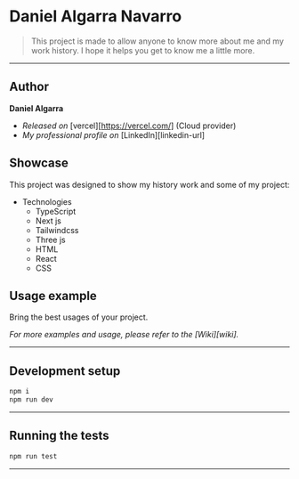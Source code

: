 # Daniel Algarra Navarro

> This project is made to allow anyone to know more about me and my work history.
> I hope it helps you get to know me a little more.

---

## Author

**Daniel Algarra**

- _Released on_ [vercel][https://vercel.com/] (Cloud provider)
- _My professional profile on_ [LinkedIn][linkedin-url]

## Showcase

This project was designed to show my history work and some of my project:

- Technologies
  - TypeScript
  - Next js
  - Tailwindcss
  - Three js
  - HTML
  - React
  - CSS

## Usage example

Bring the best usages of your project.

_For more examples and usage, please refer to the [Wiki][wiki]._

---

## Development setup

```sh
npm i
npm run dev
```

---

## Running the tests

```sh
npm run test
```

---
